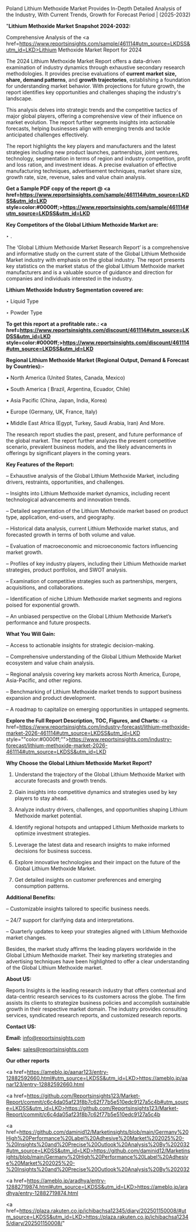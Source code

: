 Poland Lithium Methoxide Market Provides In-Depth Detailed Analysis of the Industry, With Current Trends, Growth for Forecast Period | (2025-2032)

"<strong>Lithium Methoxide Market Snapshot 2024-2032:</strong>

Comprehensive Analysis of the <a href=https://www.reportsinsights.com/sample/461114#utm_source=LKDSS&utm_id=LKD>Lithium Methoxide Market</a> Report for 2024

The 2024 Lithium Methoxide Market Report offers a data-driven examination of industry dynamics through exhaustive secondary research methodologies. It provides precise evaluations of <strong>current market size, share, demand patterns</strong>, and <strong>growth trajectories</strong>, establishing a foundation for understanding market behavior. With projections for future growth, the report identifies key opportunities and challenges shaping the industry's landscape.

This analysis delves into strategic trends and the competitive tactics of major global players, offering a comprehensive view of their influence on market evolution. The report further segments insights into actionable forecasts, helping businesses align with emerging trends and tackle anticipated challenges effectively.

The report highlights the key players and manufacturers and the latest strategies including new product launches, partnerships, joint ventures, technology, segmentation in terms of region and industry competition, profit and loss ration, and investment ideas. A precise evaluation of effective manufacturing techniques, advertisement techniques, market share size, growth rate, size, revenue, sales and value chain analysis.

<strong>Get a Sample PDF copy of the report @ <a href=https://www.reportsinsights.com/sample/461114#utm_source=LKDSS&utm_id=LKD style=color:#0000ff;>https://www.reportsinsights.com/sample/461114#utm_source=LKDSS&utm_id=LKD</a></strong>

<strong>Key Competitors of the Global Lithium Methoxide Market are:</strong>

‣ .

The ‘Global Lithium Methoxide Market Research Report’ is a comprehensive and informative study on the current state of the Global Lithium Methoxide Market industry with emphasis on the global industry. The report presents key statistics on the market status of the global Lithium Methoxide market manufacturers and is a valuable source of guidance and direction for companies and individuals interested in the industry.

<strong>Lithium Methoxide Industry Segmentation covered are:</strong>

‣ Liquid Type

‣ Powder Type

<strong>To get this report at a profitable rate.: <a href=https://www.reportsinsights.com/discount/461114#utm_source=LKDSS&utm_id=LKD style=color:#0000ff;>https://www.reportsinsights.com/discount/461114#utm_source=LKDSS&utm_id=LKD</a></strong>

<strong>Regional Lithium Methoxide Market (Regional Output, Demand &amp; Forecast by Countries):-</strong>

• North America (United States, Canada, Mexico)

• South America ( Brazil, Argentina, Ecuador, Chile)

• Asia Pacific (China, Japan, India, Korea)

• Europe (Germany, UK, France, Italy)

• Middle East Africa (Egypt, Turkey, Saudi Arabia, Iran) And More.

The research report studies the past, present, and future performance of the global market. The report further analyzes the present competitive scenario, prevalent business models, and the likely advancements in offerings by significant players in the coming years.

<strong>Key Features of the Report:</strong>

– Exhaustive analysis of the Global Lithium Methoxide Market, including drivers, restraints, opportunities, and challenges.

– Insights into Lithium Methoxide market dynamics, including recent technological advancements and innovation trends.

– Detailed segmentation of the Lithium Methoxide market based on product type, application, end-users, and geography.

– Historical data analysis, current Lithium Methoxide market status, and forecasted growth in terms of both volume and value.

– Evaluation of macroeconomic and microeconomic factors influencing market growth.

– Profiles of key industry players, including their Lithium Methoxide market strategies, product portfolios, and SWOT analysis.

– Examination of competitive strategies such as partnerships, mergers, acquisitions, and collaborations.

– Identification of niche Lithium Methoxide market segments and regions poised for exponential growth.

– An unbiased perspective on the Global Lithium Methoxide Market’s performance and future prospects.

<strong>What You Will Gain:</strong>

– Access to actionable insights for strategic decision-making.

– Comprehensive understanding of the Global Lithium Methoxide Market ecosystem and value chain analysis.

– Regional analysis covering key markets across North America, Europe, Asia-Pacific, and other regions.

– Benchmarking of Lithium Methoxide market trends to support business expansion and product development.

– A roadmap to capitalize on emerging opportunities in untapped segments.

<strong>Explore the Full Report Description, TOC, Figures, and Charts:</strong>
<a href=https://www.reportsinsights.com/industry-forecast/lithium-methoxide-market-2026-461114#utm_source=LKDSS&utm_id=LKD style=""color:#0000ff;"">https://www.reportsinsights.com/industry-forecast/lithium-methoxide-market-2026-461114#utm_source=LKDSS&utm_id=LKD</a>

<strong>Why Choose the Global Lithium Methoxide Market Report?</strong>

1. Understand the trajectory of the Global Lithium Methoxide Market with accurate forecasts and growth trends.

2. Gain insights into competitive dynamics and strategies used by key players to stay ahead.

3. Analyze industry drivers, challenges, and opportunities shaping Lithium Methoxide market potential.

4. Identify regional hotspots and untapped Lithium Methoxide markets to optimize investment strategies.

5. Leverage the latest data and research insights to make informed decisions for business success.

6. Explore innovative technologies and their impact on the future of the Global Lithium Methoxide Market.

7. Get detailed insights on customer preferences and emerging consumption patterns.

<strong>Additional Benefits:</strong>

– Customizable insights tailored to specific business needs.

– 24/7 support for clarifying data and interpretations.

– Quarterly updates to keep your strategies aligned with Lithium Methoxide market changes.

Besides, the market study affirms the leading players worldwide in the Global Lithium Methoxide market. Their key marketing strategies and advertising techniques have been highlighted to offer a clear understanding of the Global Lithium Methoxide market.

<strong><strong>About US</strong>:</strong>

Reports Insights is the leading research industry that offers contextual and data-centric research services to its customers across the globe. The firm assists its clients to strategize business policies and accomplish sustainable growth in their respective market domain. The industry provides consulting services, syndicated research reports, and customized research reports.

<strong>Contact US:</strong>

<p class=><b>Email:</b> <a href=mailto:info@reportsinsights.com>info@reportsinsights.com</a></p>
<p class=><b>Sales:</b> <a href=mailto:sales@reportsinsights.com>sales@reportsinsights.com</a></p>

<strong>Our other reports</strong>

<a href=https://ameblo.jp/aanar123/entry-12882592660.html#utm_source=LKDSS&utm_id=LKD>https://ameblo.jp/aanar123/entry-12882592660.html</a>

<a href=https://github.com/Reportsinsights123/Market-Report/commit/c6c4da05af23f8b7c62f77b5e510edc9127a5c4b#utm_source=LKDSS&utm_id=LKD>https://github.com/Reportsinsights123/Market-Report/commit/c6c4da05af23f8b7c62f77b5e510edc9127a5c4b</a>

<a href=https://github.com/daminid12/Marketinsights/blob/main/Germany%20High%20Performance%20Label%20Adhesive%20Market%202025%20-%20Insights%20and%20Precise%20Outlook%20Analysis%20By%202032#utm_source=LKDSS&utm_id=LKD>https://github.com/daminid12/Marketinsights/blob/main/Germany%20High%20Performance%20Label%20Adhesive%20Market%202025%20-%20Insights%20and%20Precise%20Outlook%20Analysis%20By%202032</a>

<a href=https://ameblo.jp/aradhya/entry-12882719874.html#utm_source=LKDSS&utm_id=LKD>https://ameblo.jp/aradhya/entry-12882719874.html</a>

<a href=https://plaza.rakuten.co.jp/ichibachsa12345/diary/202501150008/#utm_source=LKDSS&utm_id=LKD>https://plaza.rakuten.co.jp/ichibachsa12345/diary/202501150008/</a>"
